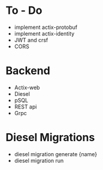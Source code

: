 # To - Do

- implement actix-protobuf
- implement actix-identity
- JWT and crsf
- CORS

# Backend

- Actix-web
- Diesel
- pSQL
- REST api
- Grpc

# Diesel Migrations

- diesel migration generate {name}
- diesel migration run
